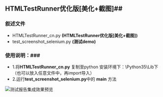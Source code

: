 ## HTMLTestRunner优化版[美化+截图]##

### 叙述文件 ###

- HTMLTestRunner_cn.py **(HTMLTestRunner优化版[美化+截图])**
- test_screenshot_selenium.py **(测试demo)**

### 使用说明：###
 - 1.将**HTMLTestRunner_cn.py** 复制至python 安装环境下：\Python35\Lib下（也可以放入任意文件中，再import导入）
 - 2.运行**test_screenshot_selenium.py**中的 __main__ 方法

 ![测试报告集成效果预览](https://upload-images.jianshu.io/upload_images/8904450-9f820700428b9b18.gif?imageMogr2/auto-orient/strip)
